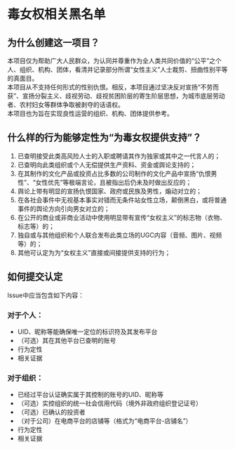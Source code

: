 # 毒女权相关黑名单
## 为什么创建这一项目？
本项目仅为帮助广大人民群众，为认同并尊重作为全人类共同价值的“公平”之个人、组织、机构、团体，看清并记录部分所谓“女性主义”人士裁剪、扭曲性别平等的真面目。  
本项目从不支持任何形式的性别仇恨。相反，本项目通过坚决反对宣扬“不劳而获”、宣扬分裂主义、歧视劳动、歧视贫困阶层的寄生阶层思想，为城市底层劳动者、农村妇女等群体争取被剥夺的话语权。  
本项目也为旨在实现良性运营的组织、机构、团体提供参考。
## 什么样的行为能够定性为“为毒女权提供支持”？
1. 已查明接受此类高风险人士的入职或聘请其作为独家或其中之一代言人的；
2. 已查明向此类组织或个人无偿提供生产资料、资金或舆论支持的；
3. 在其制作的文化产品或投资占比多数的公司制作的文化产品中宣扬“仇恨男性”、“女性优先”等极端言论，且被指出后仍未及时做出反应的；
4. 舆论上带有明显的宣扬仇恨国家、政府或民族及男性，煽动对立的；
5. 在各社会事件中无视基本事实对错而无条件站女性立场，颠倒黑白，或将普通事件的舆论方向引向男女对立的；
6. 在公开的商业或非商业活动中使用明显带有宣传“女权主义”的标志物（衣物、标志等）的；
7. 独自或与其他组织和个人联合发布此类立场的UGC内容（音频、图片、视频等）的；
8. 其他可认定为为“女权主义”直接或间接提供支持的行为；
## 如何提交认定
Issue中应当包含如下内容：  
### 对于个人：
- UID、昵称等能确保唯一定位的标识符及其发布平台
- （可选）其在其他平台已查明的账号
- 行为定性
- 相关证据
### 对于组织：
- 已经过平台认证确实属于其控制的账号的UID、昵称等
- （可选）实控组织的统一社会信用代码（境外非政府组织登记证号）
- （可选）已确认的投资者
- （对于公司）在电商平台的店铺等（格式为“电商平台-店铺名”）
- 行为定性
- 相关证据
